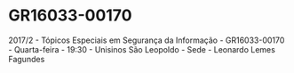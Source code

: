 # GR16033-00170
2017/2 - Tópicos Especiais em Segurança da Informação - GR16033-00170 - Quarta-feira - 19:30 - Unisinos São Leopoldo - Sede - Leonardo Lemes Fagundes

